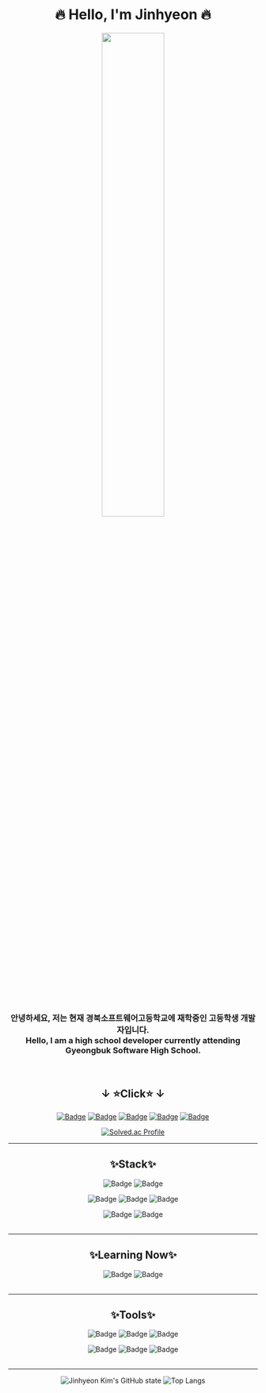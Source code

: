 <div align = "center">

# 🔥 Hello, I'm Jinhyeon 🔥

<img src="https://github.com/jinhyeon-dev/jinhyeon-dev/assets/133763659/3dcdf510-00bf-4620-8402-b6080795ee9b" width="50%">

### 안녕하세요, 저는 현재 경북소프트웨어고등학교에 재학중인 고등학생 개발자입니다. <br>Hello, I am a high school developer currently attending Gyeongbuk Software High School.
<br>

## ↓ ⭐️Click⭐️ ↓

[![Badge](https://img.shields.io/badge/Instagram-ff69b4?style=flat-square&logo=instagram&logoColor=white)](https://www.instagram.com/rla._wlsgus/)
[![Badge](https://img.shields.io/badge/Facebook-0866FF?style=flat-square&logo=facebook&logoColor=white)](https://www.facebook.com/profile.php?id=100043726840721&locale=ko_KR)
[![Badge](https://img.shields.io/badge/Notion-000000?style=flat-square&logo=notion&logoColor=white)](https://www.notion.so/Hi-My-name-is-Jinhyeon-31722725c5264c89a6e9ce86f482e610?pvs=4)
[![Badge](https://img.shields.io/badge/Discord-5865F2?style=flat-square&logo=discord&logoColor=white)](https://discord.com/users/453750595703275520)
[![Badge](https://img.shields.io/badge/StackOverFlow-F58025?style=flat-square&logo=stackoverflow&logoColor=white)](https://stackoverflow.com/users/22165270/)
<br>

[![Solved.ac Profile](http://mazassumnida.wtf/api/v2/generate_badge?boj=kimjinhyeon1018)](https://solved.ac/kimjinhyeon1018/)

---
## ✨Stack✨
![Badge](https://img.shields.io/badge/C-A8B9CC?style=flat-square&logo=c&logoColor=white)
![Badge](https://img.shields.io/badge/Java-007396?style=flat-square&logo=java&logoColor=white)
<br>

![Badge](https://img.shields.io/badge/HTML-E34F26?style=flat-square&logo=html5&logoColor=white)
![Badge](https://img.shields.io/badge/CSS-1572B6?style=flat-square&logo=css3&logoColor=white)
![Badge](https://img.shields.io/badge/Javascript-F7DF1E?style=flat-square&logo=javascript&logoColor=white)
<br>

![Badge](https://img.shields.io/badge/Flutter-02569B?style=flat-square&logo=flutter&logoColor=white)
![Badge](https://img.shields.io/badge/React-61DAFB?style=flat-square&logo=react&logoColor=white)
<br>
<br>

---
## ✨Learning Now✨
![Badge](https://img.shields.io/badge/MongoDB-47A248?style=flat-square&logo=mongodb&logoColor=white)
![Badge](https://img.shields.io/badge/MySQL-4479A1?style=flat-square&logo=mysql&logoColor=white) 
<br>
<br>

---
## ✨Tools✨
![Badge](https://img.shields.io/badge/XD-FF61F6?style=flat-square&logo=adobexd&logoColor=white)
![Badge](https://img.shields.io/badge/Figma-F24E1E?style=flat-square&logo=figma&logoColor=white)
![Badge](https://img.shields.io/badge/Photoshop-31A8FF?style=flat-square&logo=adobephotoshop&logoColor=white)
<br>

![Badge](https://img.shields.io/badge/VsCode-007ACC?style=flat-square&logo=visualstudiocode&logoColor=white)
![Badge](https://img.shields.io/badge/AdroidStudio-3DDC84?style=flat-square&logo=androidstudio&logoColor=white)
![Badge](https://img.shields.io/badge/Intellij-000000?style=flat-square&logo=intellijidea&logoColor=white)
<br>
<br>

---
![Jinhyeon Kim's GitHub state](https://github-readme-stats.vercel.app/api?username=jinhyeon-dev&show_icons=true&theme=transparent)
![Top Langs](https://github-readme-stats.vercel.app/api/top-langs/?username=jinhyeon-dev&layout=compact&theme=transparent)

</div>

